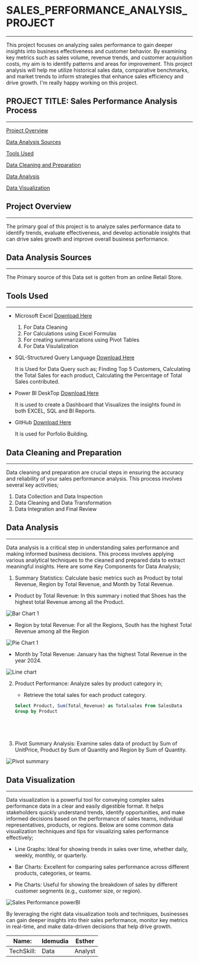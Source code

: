 # SALES_PERFORMANCE_ANALYSIS_PROJECT
---
This project focuses on analyzing sales performance to gain deeper insights into business effectiveness and customer behavior. By examining key metrics such as sales volume, revenue trends, and customer acquisition costs, my aim is to identify patterns and areas for improvement. This project analysis will help me utilize historical sales data, comparative benchmarks, and market trends to inform strategies that enhance sales efficiency and drive growth. I'm really happy working on this project.

## PROJECT TITLE: Sales Performance Analysis Process
---
[Project Overview](#Project-Overview)

[Data Analysis Sources](#Data-Analysis-Sources)

[Tools Used](#Tools-Used)

[Data Cleaning and Preparation](#Data-Cleaning-and-Preparation)

[Data Analysis](#Data-Analysis)

[Data Visualization](#Data-Visualization)

## Project Overview
---
The primary goal of this project is to analyze sales performance data to identify trends, evaluate effectiveness, and develop actionable insights that can drive sales growth and improve overall business performance.

## Data Analysis Sources
---
The Primary source of this Data set is gotten from an online Retail Store.

## Tools Used
---
- Microsoft Excel [Download Here](https://www.Microsoft.com)
  1. For Data Cleaning
  2. For Calculations using Excel Formulas
  3. For creating summarizations using Pivot Tables
  4. For Data Visulalization

 - SQL-Structured Query Language [Download Here](https://www.microsoft.com/en-us/sql-server/sql-server-downloads)

    It is Used for Data Query such as;
    Finding Top 5 Customers, Calculating the Total Sales for each product, Calculating the Percentage of Total Sales contributed.

 - Power BI DeskTop [Download Here](https://powerbi.microsoft.com/desktop/)

    It is used to create a Dashboard that Visualizes the insights found in both EXCEL, SQL and BI Reports.

 - GitHub [Download Here](https://github.com)

    It is used for Porfolio Building.

## Data Cleaning and Preparation
---
Data cleaning and preparation are crucial steps in ensuring the accuracy and reliability of your sales performance analysis. This process involves several key activities;
  1. Data Collection and Data Inspection
  2. Data Cleaning and Data Transformation
  3. Data Integration and Final Review

## Data Analysis
---
Data analysis is a critical step in understanding sales performance and making informed business decisions. This process involves applying various analytical techniques to the cleaned and prepared data to extract meaningful insights. Here are some Key Components for Data Analysis;
 1. Summary Statistics: Calculate basic metrics such as Product by total Revenue, Region by Total Revenue, and Month by Total Revenue.
  
  - Product by Total Revenue:
    In this summary i notied that Shoes has the highest total Revenue among all the Product. 
    

    
 ![Bar Chart 1](https://github.com/user-attachments/assets/6004561a-444e-4585-8702-16f1cce89fc5)

  - Region by total Revenue:
    For all the Regions, South has the highest Total Revenue among all the Region 

 
![Pie Chart 1](https://github.com/user-attachments/assets/6c16d178-e918-4c5d-b235-255c83323b02)

  - Month by Total Revenue:
    January has the highest Total Revenue in the year 2024.


![Line chart](https://github.com/user-attachments/assets/682a4d68-34e7-482f-b0dc-c5b8a34b794b)


 2. Product Performance: Analyze sales by product category in;
    - Retrieve the total sales for each product category. 

    ```SQL
    Select Product, Sum(Total_Revenue) as Totalsales From SalesData
    Group by Product 



  
  4. Pivot Summary Analysis: Examine sales data of product by Sum of UnitPrice, Product by Sum of Quantity and Region by Sum of Quantity.


![Pivot summary](https://github.com/user-attachments/assets/4c3d19e9-1664-4ee6-96f0-498c11fa853b)


## Data Visualization
---
Data visualization is a powerful tool for conveying complex sales performance data in a clear and easily digestible format. It helps stakeholders quickly understand trends, identify opportunities, and make informed decisions based on the performance of sales teams, individual representatives, products, or regions. Below are some common data visualization techniques and tips for visualizing sales performance effectively;
  
  - Line Graphs: Ideal for showing trends in sales over time, whether daily, weekly, monthly, or quarterly.
 
  - Bar Charts: Excellent for comparing sales performance across different products, categories, or teams.
  
  - Pie Charts: Useful for showing the breakdown of sales by different customer segments (e.g., customer size, or region).



![Sales Performance powerBI](https://github.com/user-attachments/assets/4339c141-c7f4-40d7-9a6c-73a59cdf7114)



By leveraging the right data visualization tools and techniques, businesses can gain deeper insights into their sales performance, monitor key metrics in real-time, and make data-driven decisions that help drive growth.



|Name:|Idemudia|Esther|
|-----|--------|------|
|TechSkill:|Data|Analyst|

